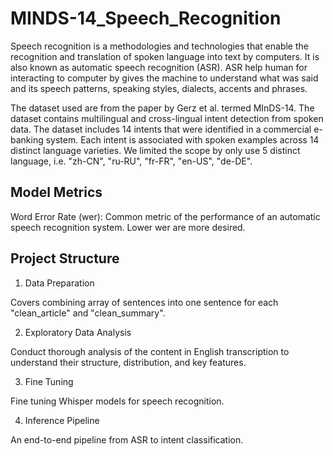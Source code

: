 # MINDS-14_Speech_Recognition

Speech recognition is a methodologies and technologies that enable the recognition and translation of spoken language into text by computers. It is also known as automatic speech recognition (ASR). ASR help human for interacting to computer by gives the machine to understand what was said and its speech patterns, speaking styles, dialects, accents and phrases.

The dataset used are from the paper by Gerz et al. termed MInDS-14. The dataset contains multilingual and cross-lingual intent detection from spoken data. The dataset includes 14 intents that were identified in a commercial e-banking system. Each intent is associated with spoken examples across 14 distinct language varieties. We limited the scope by only use 5 distinct language, i.e. "zh-CN", "ru-RU", "fr-FR", "en-US", "de-DE".

## Model Metrics
Word Error Rate (wer): Common metric of the performance of an automatic speech recognition system. Lower wer are more desired.

## Project Structure
1. Data Preparation

Covers combining array of sentences into one sentence for each "clean_article" and "clean_summary".

2. Exploratory Data Analysis

Conduct thorough analysis of the content in English transcription to understand their structure, distribution, and key features.

3. Fine Tuning

Fine tuning Whisper models for speech recognition.

4. Inference Pipeline

An end-to-end pipeline from ASR to intent classification.

